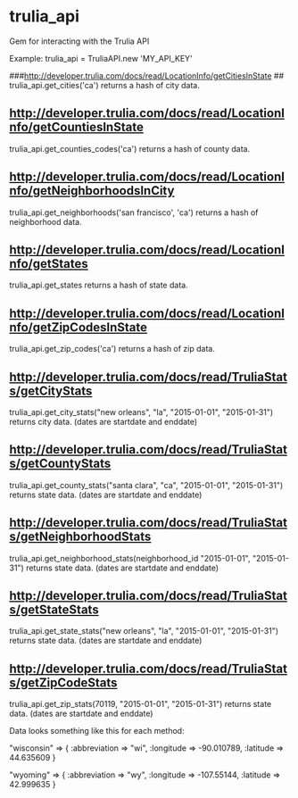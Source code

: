 # trulia_api
Gem for interacting with the Trulia API

Example:
trulia_api = TruliaAPI.new 'MY_API_KEY'

###http://developer.trulia.com/docs/read/LocationInfo/getCitiesInState ##
trulia_api.get_cities('ca') returns a hash of city data.

## http://developer.trulia.com/docs/read/LocationInfo/getCountiesInState ##
trulia_api.get_counties_codes('ca') returns a hash of county data.

## http://developer.trulia.com/docs/read/LocationInfo/getNeighborhoodsInCity ##
trulia_api.get_neighborhoods('san francisco', 'ca') returns a hash of neighborhood data.

## http://developer.trulia.com/docs/read/LocationInfo/getStates ##
trulia_api.get_states returns a hash of state data.

## http://developer.trulia.com/docs/read/LocationInfo/getZipCodesInState ##
trulia_api.get_zip_codes('ca') returns a hash of zip data.

## http://developer.trulia.com/docs/read/TruliaStats/getCityStats ##
trulia_api.get_city_stats("new orleans", "la", "2015-01-01", "2015-01-31") returns city data. (dates are startdate and enddate)

## http://developer.trulia.com/docs/read/TruliaStats/getCountyStats ##
trulia_api.get_county_stats("santa clara", "ca", "2015-01-01", "2015-01-31") returns state data. (dates are startdate and enddate)

## http://developer.trulia.com/docs/read/TruliaStats/getNeighborhoodStats ##
trulia_api.get_neighborhood_stats(neighborhood_id "2015-01-01", "2015-01-31") returns state data. (dates are startdate and enddate)

## http://developer.trulia.com/docs/read/TruliaStats/getStateStats ##
trulia_api.get_state_stats("new orleans", "la", "2015-01-01", "2015-01-31") returns state data. (dates are startdate and enddate)

## http://developer.trulia.com/docs/read/TruliaStats/getZipCodeStats ##
trulia_api.get_zip_stats(70119, "2015-01-01", "2015-01-31") returns state data. (dates are startdate and enddate)

Data looks something like this for each method:

"wisconsin" => {
  :abbreviation => "wi",
  :longitude => -90.010789,
  :latitude => 44.635609
}

"wyoming" => {
  :abbreviation => "wy",
  :longitude => -107.55144,
  :latitude => 42.999635
}
